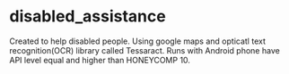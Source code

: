 disabled_assistance
===================

Created to help disabled people. 
Using google maps and opticatl text recognition(OCR) library called Tessaract.
Runs with Android phone have API level equal and higher than HONEYCOMP 10. 
